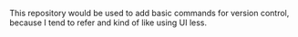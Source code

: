 This repository would be used to add basic commands for version control, because I tend to refer and kind of like using UI less.
